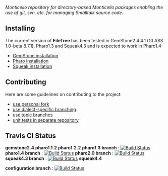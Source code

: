 *Monticello repository for directory-based Monticello packages enabling the use of git, svn, etc. for 
managing Smalltalk source code.*


## Installing

The current version of **FileTree** has been tested in GemStone2.4.4.1 (GLASS 1.0-beta.8.7.1), Pharo1.3 and Squeak4.3 and is 
expected to work in Pharo1.4:

 * [GemStone installation](https://github.com/dalehenrich/filetree/tree/master/doc/GemStoneInstall.md)
 * [Pharo installation](https://github.com/dalehenrich/filetree/tree/master/doc/PharoInstall.md)
 * [Squeak installation](https://github.com/dalehenrich/filetree/tree/master/doc/SqueakInstall.md)

## Contributing

Here are some guidelines on contributing to the project:

 * [use personal fork](https://github.com/dalehenrich/filetree/tree/master/doc/Contribute.md#forkme)
 * [use dialect-specific branching](https://github.com/dalehenrich/filetree/tree/master/doc/Contribute.md#branching)
 * [use topic branches](https://github.com/dalehenrich/filetree/tree/master/doc/Contribute.md#topicbranches)
 * [unit tests in separate repository](https://github.com/dalehenrich/filetree/tree/master/doc/Contribute.md#tests)

## Travis CI Status

**gemstone2.4**
**pharo1.1.2**
**pharo1.2.2**
**pharo1.3 branch** : [![Build Status](https://secure.travis-ci.org/dalehenrich/filetree.png?branch=pharo1.3)](http://travis-ci.org/dalehenrich/filetree) 
**pharo1.4 branch** : [![Build Status](https://secure.travis-ci.org/dalehenrich/filetree.png?branch=pharo1.4)](http://travis-ci.org/dalehenrich/filetree)
**pharo2.0 branch** : [![Build Status](https://secure.travis-ci.org/dalehenrich/filetree.png?branch=pharo2.0)](http://travis-ci.org/dalehenrich/filetree)
**squeak4.3 branch** : [![Build Status](https://secure.travis-ci.org/dalehenrich/filetree.png?branch=squeak4.3)](http://travis-ci.org/dalehenrich/filetree) 
**squeak4.4**

**configuration branch** : [![Build Status](https://secure.travis-ci.org/dalehenrich/filetree.png?branch=configuration)](http://travis-ci.org/dalehenrich/filetree) 

